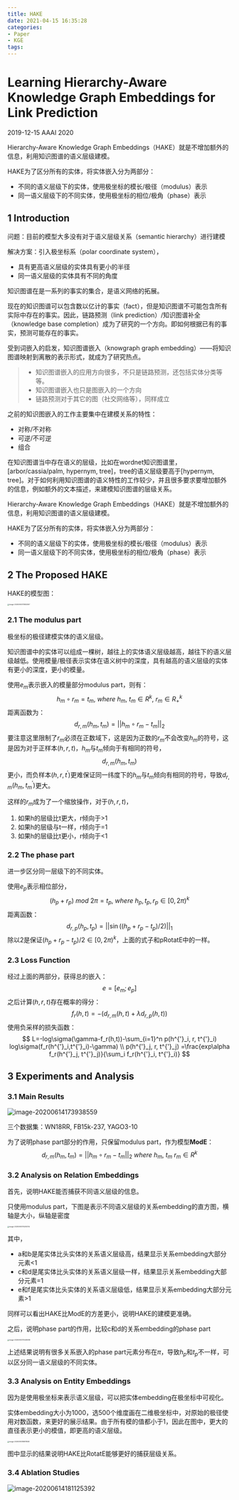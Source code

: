 ```yaml
---
title: HAKE
date: 2021-04-15 16:35:28
categories:
- Paper
- KGE
tags:
---
```


# Learning Hierarchy-Aware Knowledge Graph Embeddings for Link Prediction

2019-12-15 AAAI 2020

Hierarchy-Aware Knowledge Graph Embeddings（HAKE）就是不增加额外的信息，利用知识图谱的语义层级建模。

HAKE为了区分所有的实体，将实体嵌入分为两部分：

- 不同的语义层级下的实体，使用极坐标的模长/极径（modulus）表示
- 同一语义层级下的不同实体，使用极坐标的相位/极角（phase）表示

<!--more-->

## 1 Introduction

问题：目前的模型大多没有对于语义层级关系（semantic hierarchy）进行建模

解决方案：引入极坐标系（polar coordinate system），

- 具有更高语义层级的实体具有更小的半径
- 同一语义层级的实体具有不同的角度

知识图谱在是一系列的事实的集合，是语义网络的拓展。

现在的知识图谱可以包含数以亿计的事实（fact），但是知识图谱不可能包含所有实际中存在的事实。因此，链路预测（link prediction）/知识图谱补全（knowledge base completion）成为了研究的一个方向。即如何根据已有的事实，预测可能存在的事实。

受到词嵌入的启发，知识图谱嵌入（knowgraph graph embedding）——将知识图谱映射到离散的表示形式，就成为了研究热点。

> - 知识图谱嵌入的应用方向很多，不只是链路预测，还包括实体分类等等。
> - 知识图谱嵌入也只是图嵌入的一个方向
> - 链路预测对于其它的图（社交网络等），同样成立

之前的知识图嵌入的工作主要集中在建模关系的特性：

- 对称/不对称
- 可逆/不可逆
- 组合

在知识图谱当中存在语义的层级，比如在wordnet知识图谱里，[arbor/cassia/palm, hypernym, tree]，tree的语义层级要高于[hypernym, tree]。对于如何利用知识图谱的语义特性的工作较少，并且很多要求要增加额外的信息，例如额外的文本描述，来建模知识图谱的层级关系。

Hierarchy-Aware Knowledge Graph Embeddings（HAKE）就是不增加额外的信息，利用知识图谱的语义层级建模。

HAKE为了区分所有的实体，将实体嵌入分为两部分：

- 不同的语义层级下的实体，使用极坐标的模长/极径（modulus）表示
- 同一语义层级下的不同实体，使用极坐标的相位/极角（phase）表示

## 2 The Proposed HAKE

HAKE的模型图：

<img src="HAKE/image-20200614173832367.png" alt="image-20200614173832367" style="zoom:25%;" />

### 2.1 The modulus part

极坐标的极径建模实体的语义层级。

知识图谱中的实体可以组成一棵树，越往上的实体语义层级越高，越往下的语义层级越低。使用模量/极径表示实体在语义树中的深度，具有越高的语义层级的实体有更小的深度，更小的模量。

使用$e_m$表示嵌入的模量部分modulus part，则有：
$$
h_m\circ r_m=t_m,\  where\ h_m,\ t_m\in R^k,\ r_m \in R^k_{+}
$$
距离函数为：
$$
d_{r,m}(h_m, t_m)=||h_m\circ r_m - t_m||_2
$$
要注意这里限制了$r_m$必须在正数域下，这是因为正数的$r_m$不会改变$h_m$的符号，这是因为对于正样本$(h,r,t)$，$h_m$与$t_m$倾向于有相同的符号，$$d_{r,m}(h_m,t_m)$$更小，而负样本$(h,r,t^{'})$更难保证同一纬度下的$h_m$与$t_m$倾向有相同的符号，导致$d_{r,m}(h_m,t_m^{'})$更大。

这样的$r_m$成为了一个缩放操作，对于$(h,r,t)$，

1. 如果h的层级比t更大，r倾向于>1
2. 如果h的层级与t一样，r倾向于=1
3. 如果h的层级比t更小，r倾向于<1

### 2.2 The phase part

进一步区分同一层级下的不同实体。

使用$e_p$表示相位部分，
$$
(h_p+r_p)\ mod\ 2\pi = t_p,\ where\ h_p,t_p,r_p\in [0, 2\pi)^k
$$
距离函数：
$$
d_{r,p}(h_p,t_p)=|| \sin{((h_p + r_p - t_p)/2)} ||_1
$$
除以2是保证$(h_p + r_p - t_p)/2\in [0, 2\pi)^k$，上面的式子和pRotatE中的一样。

### 2.3 Loss Function

经过上面的两部分，获得总的嵌入：
$$
e=[e_m;e_p]
$$
之后计算$(h,r,t)$存在概率的得分：
$$
f_r(h,t)=-(d_{r,m}(h,t)+\lambda d_{r,p}(h,t))
$$
使用负采样的损失函数：
$$
L=-log\sigma(\gamma-f_r(h,t))-\sum_{i=1}^n p(h^{'}_i, r, t^{'}_i) log\sigma(f_r(h^{'}_i,t^{'}_i)-\gamma) \\
p(h^{'}_j, r, t^{'}_j) =\frac{exp\alpha f_r(h^{'}_j, t^{'}_j)}{\sum_i f_r(h^{'}_i, t^{'}_i)}
$$

## 3 Experiments and Analysis

### 3.1 Main Results

![image-20200614173938559](HAKE/image-20200614173938559.png)

三个数据集：WN18RR, FB15k-237, YAGO3-10

为了说明phase part部分的作用，只保留modulus part，作为模型**ModE**：
$$
d_{r,m}(h_m, t_m)=||h_m\circ r_m - t_m||_2\  where\ h_m,\ t_m\ r_m \in R^k
$$

### 3.2 Analysis on Relation Embeddings

首先，说明HAKE能否捕获不同语义层级的信息。

只使用modulus part，下图是表示不同语义层级的关系embedding的直方图，横轴是大小，纵轴是密度

<img src="HAKE/image-20200614174230314.png" alt="image-20200614174230314" style="zoom: 25%;" />

其中，

- a和b是尾实体比头实体的关系语义层级高，结果显示关系embedding大部分元素<1
- c和d是尾实体比头实体的关系语义层级一样，结果显示关系embedding大部分元素=1
- e和f是尾实体比头实体的关系语义层级低，结果显示关系embedding大部分元素>1

同样可以看出HAKE比ModE的方差更小，说明HAKE的建模更准确。

之后，说明phase part的作用，比较c和d的关系embedding的phase part

<img src="HAKE/image-20200614175049088.png" alt="image-20200614175049088" style="zoom: 25%;" />

上述结果说明有很多关系嵌入的phase part元素分布在$\pi$，导致$h_p$和$t_p$不一样，可以区分同一语义层级的不同实体。

### 3.3 Analysis on Entity Embeddings

因为是使用极坐标来表示语义层级，可以把实体embedding在极坐标中可视化。

实体embedding大小为1000，选500个维度画在二维极坐标中，对原始的极径使用对数函数，来更好的展示结果。由于所有模的值都小于1，因此在图中，更大的直径表示更小的模值，即更高的语义层级。

<img src="HAKE/image-20200614180811928.png" alt="image-20200614180811928" style="zoom:25%;" />

图中显示的结果说明HAKE比RotatE能够更好的捕获层级关系。

### 3.4 Ablation Studies

![image-20200614181125392](HAKE/image-20200614181125392.png)